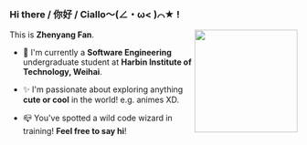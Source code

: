 ### Hi there / 你好 / Ciallo～(∠・ω< )⌒★ !

This is **Zhenyang Fan**. <img width="180" align="right" src="hook.gif"/>

- :school: I'm currently a **Software Engineering** undergraduate student at **Harbin Institute of Technology, Weihai**.

- :sparkles: I'm passionate about exploring anything **cute or cool** in the world! e.g. animes XD.

- :mailbox_closed: You've spotted a wild code wizard in training! **Feel free to say hi**!
